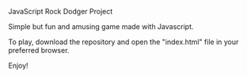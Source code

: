 JavaScript Rock Dodger Project

Simple but fun and amusing game made with Javascript.

To play, download the repository and open the "index.html" file in your preferred browser.

Enjoy!

